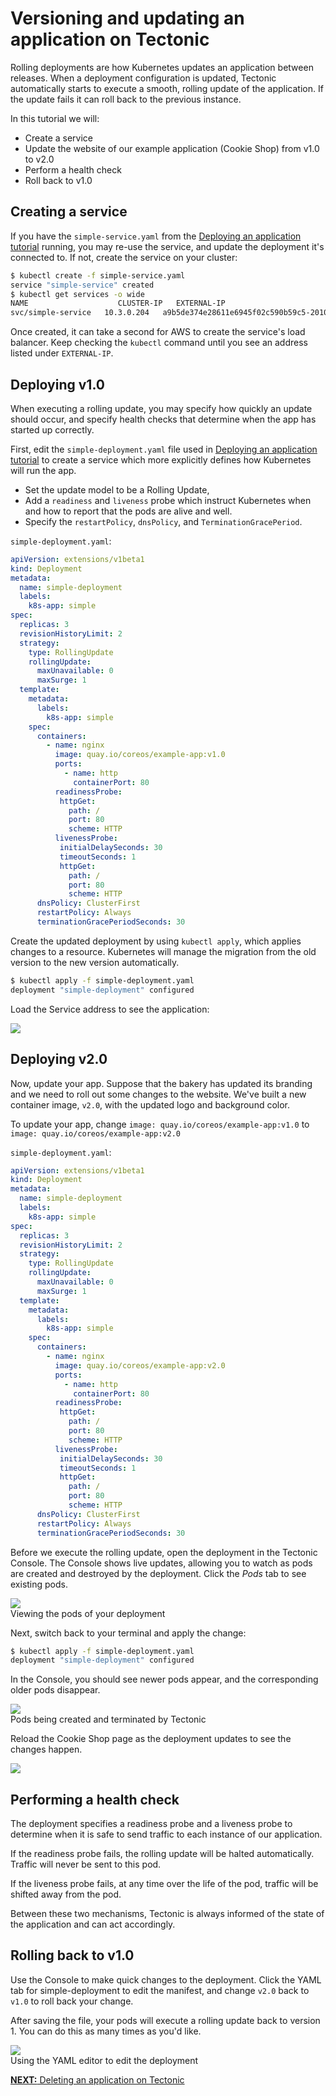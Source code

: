 # Versioning and updating an application on Tectonic

Rolling deployments are how Kubernetes updates an application between releases. When a deployment configuration is updated, Tectonic automatically starts to execute a smooth, rolling update of the application. If the update fails it can roll back to the previous instance.

In this tutorial we will:
* Create a service
* Update the website of our example application (Cookie Shop) from v1.0 to v2.0
* Perform a health check
* Roll back to v1.0

## Creating a service

If you have the `simple-service.yaml` from the [Deploying an application tutorial][first-app] running, you may re-use the service, and update the deployment it's connected to. If not, create the service on your cluster:

```sh
$ kubectl create -f simple-service.yaml
service "simple-service" created
$ kubectl get services -o wide
NAME                    CLUSTER-IP   EXTERNAL-IP                                                               PORT(S)        AGE       SELECTOR
svc/simple-service   10.3.0.204   a9b5de374e28611e6945f02c590b59c5-2010998492.us-west-2.elb.amazonaws.com   80:32567/TCP   7m        app=simple
```
Once created, it can take a second for AWS to create the service's load balancer. Keep checking the `kubectl` command until you see an address listed under `EXTERNAL-IP`.

## Deploying v1.0

When executing a rolling update, you may specify how quickly an update should occur, and specify health checks that determine when the app has started up correctly.

First, edit the `simple-deployment.yaml` file used in [Deploying an application tutorial][first-app] to create a service which more explicitly defines how Kubernetes will run the app.
* Set the update model to be a Rolling Update,
* Add a `readiness` and `liveness` probe which instruct Kubernetes when and how to report that the pods are alive and well.
* Specify the `restartPolicy`, `dnsPolicy`, and `TerminationGracePeriod`.

`simple-deployment.yaml`:

```yaml
apiVersion: extensions/v1beta1
kind: Deployment
metadata:
  name: simple-deployment
  labels:
    k8s-app: simple
spec:
  replicas: 3
  revisionHistoryLimit: 2
  strategy:
    type: RollingUpdate
    rollingUpdate:
      maxUnavailable: 0
      maxSurge: 1
  template:
    metadata:
      labels:
        k8s-app: simple
    spec:
      containers:
        - name: nginx
          image: quay.io/coreos/example-app:v1.0
          ports:
            - name: http
              containerPort: 80
          readinessProbe:
           httpGet:
             path: /
             port: 80
             scheme: HTTP
          livenessProbe:
           initialDelaySeconds: 30
           timeoutSeconds: 1
           httpGet:
             path: /
             port: 80
             scheme: HTTP
      dnsPolicy: ClusterFirst
      restartPolicy: Always
      terminationGracePeriodSeconds: 30
```

Create the updated deployment by using `kubectl apply`, which applies changes to a resource. Kubernetes will manage the migration from the old version to the new version automatically.

```sh
$ kubectl apply -f simple-deployment.yaml
deployment "simple-deployment" configured
```

Load the Service address to see the application:

<div class="row">
  <div class="col-lg-8 col-lg-offset-2 col-md-10 col-md-offset-1 col-sm-12 col-xs-12">
    <img src="../img/walkthrough/cookie-v1.png">
  </div>
</div>

## Deploying v2.0

Now, update your app. Suppose that the bakery has updated its branding and we need to roll out some changes to the website. We've built a new container image, `v2.0`, with the updated logo and background color.

To update your app, change
  `image: quay.io/coreos/example-app:v1.0`
to
  `image: quay.io/coreos/example-app:v2.0`

`simple-deployment.yaml`:

```yaml
apiVersion: extensions/v1beta1
kind: Deployment
metadata:
  name: simple-deployment
  labels:
    k8s-app: simple
spec:
  replicas: 3
  revisionHistoryLimit: 2
  strategy:
    type: RollingUpdate
    rollingUpdate:
      maxUnavailable: 0
      maxSurge: 1
  template:
    metadata:
      labels:
        k8s-app: simple
    spec:
      containers:
        - name: nginx
          image: quay.io/coreos/example-app:v2.0
          ports:
            - name: http
              containerPort: 80
          readinessProbe:
           httpGet:
             path: /
             port: 80
             scheme: HTTP
          livenessProbe:
           initialDelaySeconds: 30
           timeoutSeconds: 1
           httpGet:
             path: /
             port: 80
             scheme: HTTP
      dnsPolicy: ClusterFirst
      restartPolicy: Always
      terminationGracePeriodSeconds: 30

```

Before we execute the rolling update, open the deployment in the Tectonic Console. The Console shows live updates, allowing you to watch as pods are created and destroyed by the deployment. Click the *Pods* tab to see existing pods.

<div class="row">
  <div class="col-lg-8 col-lg-offset-2 col-md-10 col-md-offset-1 col-sm-12 col-xs-12 co-m-screenshot">
    <img src="../img/walkthrough/nginx-deploy-pods.png">
    <div class="co-m-screenshot-caption">Viewing the pods of your deployment</div>
  </div>
</div>

Next, switch back to your terminal and apply the change:

```sh
$ kubectl apply -f simple-deployment.yaml
deployment "simple-deployment" configured
```

In the Console, you should see newer pods appear, and the corresponding older pods disappear.

<div class="row">
  <div class="col-lg-8 col-lg-offset-2 col-md-10 col-md-offset-1 col-sm-12 col-xs-12 co-m-screenshot">
    <img src="../img/walkthrough/nginx-deploy-updating.png">
    <div class="co-m-screenshot-caption">Pods being created and terminated by Tectonic</div>
  </div>
</div>

Reload the Cookie Shop page as the deployment updates to see the changes happen.

<div class="row">
  <div class="col-lg-8 col-lg-offset-2 col-md-10 col-md-offset-1 col-sm-12 col-xs-12">
    <img src="../img/walkthrough/cookie-v2.png">
  </div>
</div>

## Performing a health check

The deployment specifies a readiness probe and a liveness probe to determine when it is safe to send traffic to each instance of our application.

If the readiness probe fails, the rolling update will be halted automatically. Traffic will never be sent to this pod.

If the liveness probe fails, at any time over the life of the pod, traffic will be shifted away from the pod.

Between these two mechanisms, Tectonic is always informed of the state of the application and can act accordingly.

## Rolling back to v1.0

Use the Console to make quick changes to the deployment. Click the YAML tab for simple-deployment to edit the manifest, and change `v2.0` back to `v1.0` to roll back your change.

After saving the file, your pods will execute a rolling update back to version 1. You can do this as many times as you'd like.

<div class="row">
  <div class="col-lg-8 col-lg-offset-2 col-md-10 col-md-offset-1 col-sm-12 col-xs-12 co-m-screenshot">
    <img src="../img/walkthrough/nginx-deploy-yml.png">
    <div class="co-m-screenshot-caption">Using the YAML editor to edit the deployment</div>
  </div>
</div>


[**NEXT:** Deleting an application on Tectonic][deleting-deployment]

[yaml-edit-service]: ../img/walkthrough/yaml-edit-service.png
[first-app]: first-app.md#deploy-a-simple-app
[k8s-deployments]: https://kubernetes.io/docs/user-guide/deployments/
[k8s-rolling-updates]: https://kubernetes.io/docs/user-guide/rolling-updates/
[deleting-deployment]: deleting-deployment.md
